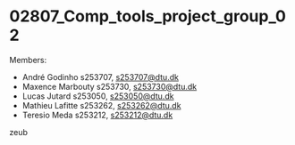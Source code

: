 # 02807_Comp_tools_project_group_02

Members:
- André Godinho s253707, s253707@dtu.dk
- Maxence Marbouty s253730, s253730@dtu.dk
- Lucas Jutard s253050, s253050@dtu.dk
- Mathieu Lafitte s253262, s253262@dtu.dk
- Teresio Meda s253212, s253212@dtu.dk

zeub
